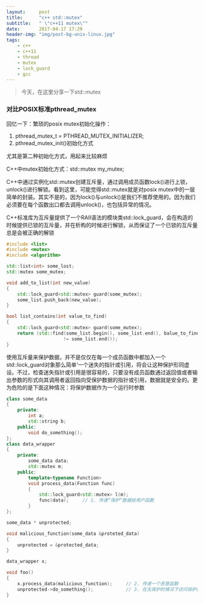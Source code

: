 ```yaml
---
layout:     post
title:      "c++ std::mutex"
subtitle:   " \"c++11 mutex\""
date:       2017-04-17 17:29
header-img: "img/post-bg-unix-linux.jpg"
tags:
    - c++
    - c++11
    - thread
    - mutex
    - lock_guard
    - gcc
---
```


> 今天，在这里分享一下std::mutex

### 对比POSIX标准pthread\_mutex

回忆一下：繁琐的posix mutex初始化操作：

1. pthread\_mutex\_t \= PTHREAD\_MUTEX\_INITIALIZER;
2. pthread\_mutex\_init()初始化方式

尤其是第二种初始化方式，用起来比较麻烦

C\+\+中mutex初始化方式：std::mutex my\_mutex;

C\+\+中通过实例化std::mutex创建互斥量，通过调用成员函数lock()进行上锁，unlock()进行解锁。看到这里，可能觉得std::mutex就是对posix mutex中的一层简单的封装。其实不是的，因为lock()与unlock()是我们不推荐使用的。因为我们必须要在每个函数出口都去调用unlock()，也包括异常的情况。

C\+\+标准库为互斥量提供了一个RAII语法的模块类std::lock\_guard，会在构造的时候提供已锁的互斥量，并在析构的时候进行解锁，从而保证了一个已锁的互斥量总是会被正确的解锁

```cpp
#include <list>
#include <mutex>
#include <algorithm>

std::list<int> some_lost;
std::mutex some_mutex;

void add_to_list(int new_value)
{
    std::lock_guard<std::mutex> guard(some_mutex);
    some_list.push_back(new_value);
}

bool list_contains(int value_to_find)
{
    std::lock_guard<std::mutex> guard(some_mutex);
    return (std::find(some_list.begin(), some_list.end(), balue_to_find)
                     != some_list.end());
}
```

使用互斥量来保护数据，并不是仅仅在每一个成员函数中都加入一个std::lock\_guard对象那么简单‘一个迷失的指针或引用，将会让这种保护形同虚设。不过，检查迷失指针或引用是很容易的，只要没有成员函数通过返回值或者输出参数的形式向其调用者返回指向受保护数据的指针或引用，数据就是安全的。更为危险的是下面这种情况：将保护数据作为一个运行时参数

```cpp
class some_data
{
    private:
        int a;
        std::string b;
    public:
        void do_something();
};
class data_wrapper
{
    private:
        some_data data;
        std::mutex m;
    public:
        template<typename Function>
        void process_data(Function func)
        {
            std::lock_guard<std::mutex> l(m);
            func(data);     // 1. 传递“保护”数据给用户函数
        }
};

some_data * unprotected;

void malicious_function(some_data &proteted_data)
{
    unprotected = &protected_data;
}

data_wrapper x;

void foo()
{
    x.process_data(malicious_function);     // 2. 传递一个恶意函数
    unprotected->do_something();            // 3. 在无保护的情况下访问保护数据
}
```
